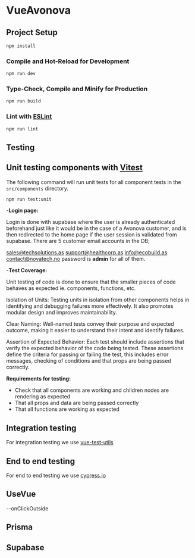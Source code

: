 # VueAvonova


## Project Setup

```sh
npm install
```

### Compile and Hot-Reload for Development

```sh
npm run dev
```

### Type-Check, Compile and Minify for Production

```sh
npm run build
```

### Lint with [ESLint](https://eslint.org/)

```sh
npm run lint
```

## Testing

## Unit testing components with [Vitest](https://vitest.dev/)

The following command will run unit tests for all component tests in the `src/components` directory.

```sh
npm run test:unit
```

-**Login page:**

Login is done with supabase where the user is already authenticated beforehand just like it would be in the case of a Avonova customer, and is then redirected to the home page if the user session is validated from supabase.
There are 5 customer email accounts in the DB;


sales@techsolutions.as
support@healthcorp.as
info@ecobuild.as
contact@novatech.no
password is **admin** for all of them.

-**Test Coverage:**

Unit testing of code is done to ensure that the smaller pieces of code behaves as expected ie. components, functions, etc.

Isolation of Units: Testing units in isolation from other components helps in identifying and debugging failures more effectively. It also promotes modular design and improves maintainability.

Clear Naming: Well-named tests convey their purpose and expected outcome, making it easier to understand their intent and identify failures.

Assertion of Expected Behavior: Each test should include assertions that verify the expected behavior of the code being tested. These assertions define the criteria for passing or failing the test, this includes error messages, checking of conditions and that props are being passed correctly.

**Requirements for testing:**

- Check that all components are working and children nodes are rendering as expected
- That all props and data are being passed correctly
- That all functions are working as expected

## Integration testing

For integration testing we use [vue-test-utils](https://test-utils.vuejs.org/)

## End to end testing

<!-- TODO: add end to end testing -->

For end to end testing we use [cypress.io](https://www.cypress.io/)

## UseVue

--onClickOutside

## Prisma

## Supabase

##
